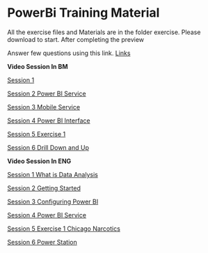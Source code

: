# PowerBi Training Material

All the exercise files and Materials are in the folder exercise. Please download to start. After completing the preview

Answer few questions using this link. 
[Links](https://form.jotform.com/243074191575459)


__Video Session In BM__


[Session 1](http://www.virtualspacecentre.com/video/972/video/day1/zoom_1.mp4)


[Session 2 Power BI Service](http://www.virtualspacecentre.com/video/972/video/day1/zoom_2.mp4)


[Session 3 Mobile Service](http://www.virtualspacecentre.com/video/972/video/day1/zoom_4mobile.mp4)


[Session 4 Power BI Interface](http://www.virtualspacecentre.com/video/972/video/day1/zoom_5interface.mp4)


[Session 5 Exercise 1](http://www.virtualspacecentre.com/video/972/video/day1/zoom_7.mp4)


[Session 6 Drill Down and Up](http://www.virtualspacecentre.com/video/972/video/day1/zoom_8.mp4)


__Video Session In ENG__

[Session 1 What is Data Analysis](http://www.virtualspacecentre.com/video/972/video/epf2/day1/video2233275337.mp4)

[Session 2 Getting Started](http://www.virtualspacecentre.com/video/972/video/epf2/day1/video3233275337.mp4)

[Session 3 Configuring Power BI](http://www.virtualspacecentre.com/video/972/video/epf2/day1/video4233275337.mp4)

[Session 4 Power BI Service](hhttp://www.virtualspacecentre.com/video/972/video/epf2/day1/video5233275337.mp4)

[Session 5 Exercise 1 Chicago Narcotics](http://www.virtualspacecentre.com/video/972/video/epf2/day1/video10233275337.mp4)

[Session 6 Power Station](http://www.virtualspacecentre.com/video/972/video/epf2/day1/video11233275337.mp4)
